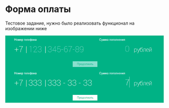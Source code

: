 #  Форма оплаты #
Тестовое задание, нужно было реализовать функционал на изображении ниже
  
![Макет для задания](https://github.com/itwillwork/contactFormReact/raw/master/mobile_pay.gif)